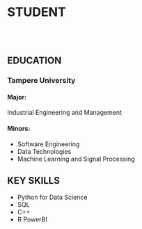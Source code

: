 # STUDENT
<br/>
<br/>

## EDUCATION
### Tampere University
#### Major: 
Industrial Engineering and Management
#### Minors:
* Software Engineering
* Data Technologies
* Machine Learning and Signal Processing

## KEY SKILLS
* Python for Data Science
* SQL
* C++
* R
PowerBI
